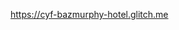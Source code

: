 <a href="https://cyf-bazmurphy-hotel.glitch.me" target="_blank">https://cyf-bazmurphy-hotel.glitch.me</a>
